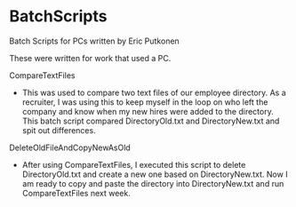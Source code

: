 # BatchScripts
Batch Scripts for PCs written by Eric Putkonen

These were written for work that used a PC.

CompareTextFiles
- This was used to compare two text files of our employee directory.  As a recruiter, I was using this to keep myself in the loop on who left the company and know when my new hires were added to the directory.  This batch script compared DirectoryOld.txt and DirectoryNew.txt and spit out differences.

DeleteOldFileAndCopyNewAsOld
- After using CompareTextFiles, I executed this script to delete DirectoryOld.txt and create a new one based on DirectoryNew.txt.  Now I am ready to copy and paste the directory into DirectoryNew.txt and run CompareTextFiles next week.





